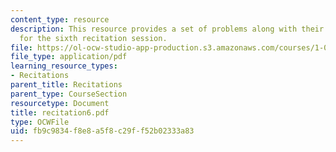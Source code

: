 ```yaml
---
content_type: resource
description: This resource provides a set of problems along with their solutions,
  for the sixth recitation session.
file: https://ol-ocw-studio-app-production.s3.amazonaws.com/courses/1-060-engineering-mechanics-ii-spring-2006/fb9c9834f8e8a5f8c29ff52b02333a83_recitation6.pdf
file_type: application/pdf
learning_resource_types:
- Recitations
parent_title: Recitations
parent_type: CourseSection
resourcetype: Document
title: recitation6.pdf
type: OCWFile
uid: fb9c9834-f8e8-a5f8-c29f-f52b02333a83
---
```

